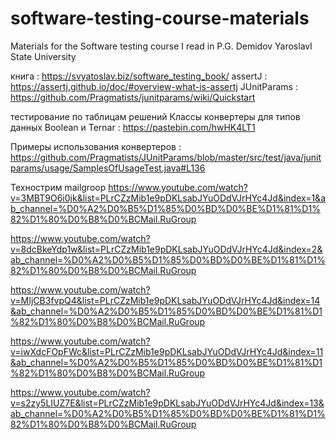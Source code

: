 # software-testing-course-materials
Materials for the Software testing course I read in P.G. Demidov Yaroslavl State University

книга : https://svyatoslav.biz/software_testing_book/
assertJ : https://assertj.github.io/doc/#overview-what-is-assertj
JUnitParams : https://github.com/Pragmatists/junitparams/wiki/Quickstart

тестирование по таблицам решений
Классы конвертеры для типов данных Boolean и Ternar : https://pastebin.com/hwHK4LT1

Примеры использования конвертеров : https://github.com/Pragmatists/JUnitParams/blob/master/src/test/java/junitparams/usage/SamplesOfUsageTest.java#L136

Технострим mailgroop
https://www.youtube.com/watch?v=3MBT9O6i0jk&list=PLrCZzMib1e9pDKLsabJYuODdVJrHYc4Jd&index=1&ab_channel=%D0%A2%D0%B5%D1%85%D0%BD%D0%BE%D1%81%D1%82%D1%80%D0%B8%D0%BCMail.RuGroup  

https://www.youtube.com/watch?v=8dcBkeYdp1w&list=PLrCZzMib1e9pDKLsabJYuODdVJrHYc4Jd&index=2&ab_channel=%D0%A2%D0%B5%D1%85%D0%BD%D0%BE%D1%81%D1%82%D1%80%D0%B8%D0%BCMail.RuGroup 

https://www.youtube.com/watch?v=MIjCB3fvpQ4&list=PLrCZzMib1e9pDKLsabJYuODdVJrHYc4Jd&index=14&ab_channel=%D0%A2%D0%B5%D1%85%D0%BD%D0%BE%D1%81%D1%82%D1%80%D0%B8%D0%BCMail.RuGroup  

https://www.youtube.com/watch?v=iwXdcFOpFWc&list=PLrCZzMib1e9pDKLsabJYuODdVJrHYc4Jd&index=11&ab_channel=%D0%A2%D0%B5%D1%85%D0%BD%D0%BE%D1%81%D1%82%D1%80%D0%B8%D0%BCMail.RuGroup  

https://www.youtube.com/watch?v=s2zy5LIUZ7E&list=PLrCZzMib1e9pDKLsabJYuODdVJrHYc4Jd&index=13&ab_channel=%D0%A2%D0%B5%D1%85%D0%BD%D0%BE%D1%81%D1%82%D1%80%D0%B8%D0%BCMail.RuGroup

